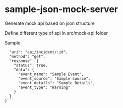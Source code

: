 # sample-json-mock-server

Generate mock api based on json structure

Define different type of api in src/mock-api folder

Sample

````{
  "uri": "api/incident/:id",
  "method": "get",
  "response": {
    "status": true,
    "data": {
      "event_name": "Sample Event",
      "event_source": "Sample source",
      "event_details": "Sample Details",
      "event_type": "Warning"
    }
  }
}```
````
